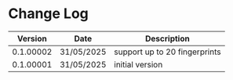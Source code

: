 # Change Log

| Version | Date | Description |
| --- | --- | --- |
| 0.1.00002 | 31/05/2025 | support up to 20 fingerprints |
| 0.1.00001 | 31/05/2025 | initial version |
